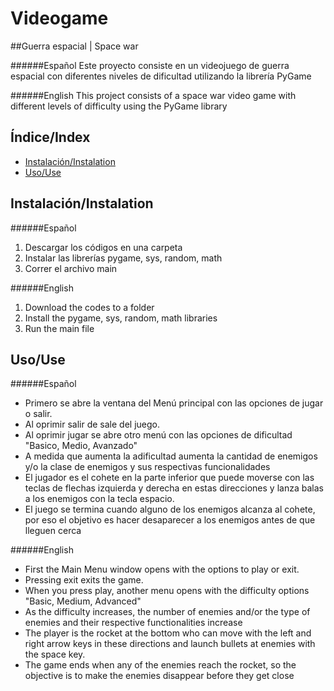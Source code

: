 # Videogame 

##Guerra espacial | Space war

######Español
Este proyecto consiste en un videojuego de guerra espacial con diferentes niveles de dificultad utilizando la librería PyGame

######English
This project consists of a space war video game with different levels of difficulty using the PyGame library

## Índice/Index

- [Instalación/Instalation](#instalación/instalation)
- [Uso/Use](#uso)

## Instalación/Instalation
######Español
1. Descargar los códigos en una carpeta 
2. Instalar las librerías pygame, sys, random, math
3. Correr el archivo main

######English
1. Download the codes to a folder
2. Install the pygame, sys, random, math libraries
3. Run the main file

## Uso/Use
######Español
- Primero se abre la ventana del Menú principal con las opciones de jugar o salir. 
- Al oprimir salir de sale del juego. 
- Al oprimir jugar se abre otro menú con las opciones de dificultad "Basico, Medio, Avanzado"
- A medida que aumenta la adificultad aumenta la cantidad de enemigos y/o la clase de enemigos y sus respectivas funcionalidades
- El jugador es el cohete en la parte inferior que puede moverse con las teclas de flechas izquierda y derecha en estas direcciones y lanza balas a los enemigos con la tecla espacio. 
- El juego se termina cuando alguno de los enemigos alcanza al cohete, por eso el objetivo es hacer desaparecer a los enemigos antes de que lleguen cerca


######English
- First the Main Menu window opens with the options to play or exit.
- Pressing exit exits the game.
- When you press play, another menu opens with the difficulty options "Basic, Medium, Advanced"
- As the difficulty increases, the number of enemies and/or the type of enemies and their respective functionalities increase
- The player is the rocket at the bottom who can move with the left and right arrow keys in these directions and launch bullets at enemies with the space key.
- The game ends when any of the enemies reach the rocket, so the objective is to make the enemies disappear before they get close
